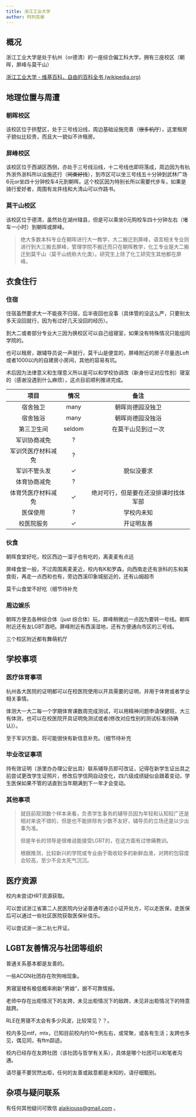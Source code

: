 ```yaml
---
title: 浙江工业大学
author: 阿列克谢
---
```


## 概况

浙江工业大学是处于杭州（or德清）的一座综合偏工科大学，拥有三座校区（朝晖，屏峰与莫干山）

[浙江工业大学 - 维基百科，自由的百科全书 (wikipedia.org)](https://zh.wikipedia.org/wiki/浙江工业大学)

## 地理位置与周遭

### 朝晖校区

该校区位于拱墅区，处于三号线沿线，周边基础设施完善（~~很多机厅~~），这里租房子貌似比较贵，而且大一貌似不许租房。

### 屏峰校区

该校区位于西湖区西侧，亦处于三号线沿线，十二号线也即将落成，周边因为有杭外浙外浙科所以设施还行（~~同类好找~~），到市区可以坐三号线五十分钟到武林广场6元or坐四十分钟校车4元到朝晖。这个校区因为特别长所以需要代步车，如果是骑行爱好者，周围有龙井线和大清山可以作路书。

### 莫干山校区

该校区位于德清，虽然处在湖州辖县，但是可以乘坐0元购校车四十分钟左右（堵车一小时）到朝晖或屏峰。

> 绝大多数本科专业在朝晖进行大一教学，大二搬迁到屏峰，语言相关专业则进行到大三搬去屏峰，管理学院不搬迁而只在朝晖教学，化工专业是大二搬迁到莫干山（莫干山统称大化类）。研究生上除了化工研究生其他都在屏峰。

## 衣食住行

### 住宿

住宿虽然要求大一不能夜不归宿，后半夜回也没事（具体管的没这么严，只要别太多天没回就行，因为有过好几天没回的经历）。

到大二或者部分专业大三因为换校区可以自己组寝室，如果没有特殊情况只能组同学院的。

也可以租房，跟辅导员说一声就行，莫干山是便宜的，屏峰附近的房子尽量选Loft或者1000以内的自建房小房间，其他的容易有坑。

术后因为法律意义和生理意义所以是可以和学校协调改（新身份证对应性别）寝室的（感谢没遇到什么麻烦），这点目前顺利推进完成。

|        项目        |  情况  |                 备注                 |
| :----------------: | :----: | :----------------------------------: |
|      宿舍独卫      |  many  |           朝晖尚德园没独卫           |
|      宿舍独浴      |  many  |           朝晖尚德园没独浴           |
|     第三卫生间     | seldom |          在莫干山见到过一次          |
|    军训协商减免    |   ?    |                                      |
| 军训凭医疗材料减免 |   ?    |                                      |
|    军训不管头发    |   ✓    |              貌似没要求              |
|    体育协商减免    |   ?    |                                      |
| 体育凭医疗材料减免 |   ✓    | 绝对可行，但是要在还没排课时找体军部 |
|      医保使用      |   ?    |              学校内未知              |
|     校医院服务     |   ✓    |              开证明友善              |

### 伙食

朝晖食堂好吃，校区西边一溜子也有吃的，离麦麦有点远

屏峰食堂一般，不过周围离麦麦近，校内有K和罗森，向西南走还有浙科的东和美食街，再走一点西和也有，旁边西溪印象城挺近的，还有山姆超市

莫干山食堂不好吃（细节待补充

### 周边娱乐

朝晖方便去各种综合体（just 综合体）玩，屏峰稍微远一点因为要转一号线。朝晖附近还有友LGBT酒吧。屏峰附近有西溪湿地，还有方便通向市区的三号线。

三个校区附近都有舞萌机厅

## 学校事项

### 医疗体育事项

杭州各大医院的证明都可以在校医院使用以开具需要的证明，并用于体育或者学业相关事情。

体测大一大二每一个学期体育课数周完成测试，可以用精神问题申请保健班，大三有体测，也可以在校医院开具证明免测试或者(修改对应性别的测试标准(待确认)）。

至于军训方面，将可能很快有新信息补充。（细节待补充

### 毕业改证事项

持有效证明（浙里办办理公安出具）联系辅导员即可改证，记得在新学生证出具之前尝试更改学生证照片，修改后学信网自动变化，四六级成绩疑似会跟着变动，学生医保如果不管的话直到当年期满到下一年才会变动。

### 其他事项

> 就目前观测数个样本来看，负责学生事务的辅导员因为年轻和认知较广还是相对来说不错的，但是也不能排除有少数不友好，辅导员的立场还是以少出事为准。
>
> 但是年长的领导是很难说能接受LGBT的，在这方面有过惨痛教训。
>
> 根据推测，比较新兴的学院或专业由于吸收较多的新鲜血液，对跨的包容度会较高，至少不会太死气沉沉。

## 医疗资源

校内未尝试HRT资源获取。

可以尝试浙江省第二人民医院内分泌普通号通过小证开处方，可以走医保，走医保后可以通过一些社区医院获取医保补佳乐。

可以尝试浙一浙二杭七开证。

## LGBT友善情况与社团等组织

普通关系基本都是友善的。

一些ACGN社团存在吹狗哨现象。

男寝室楼有极低概率刷新“男娘”，据不可靠情报。

老师中存在出柜情况下的友跨，未见出柜情况下的敌跨，未见非出柜情况下的特意敌跨。

RLE在男寝不太会有多少风波，比较常见？？。

校内多见mtf，mtx，已知目前校内约10+例左右，或常聚，或各有生活；友跨也多见，偶见同，有ftm踪迹。

校内已经存在友跨社团（该社团与哲学有关系），具体是哪个社团可以和笔者沟通。

请尽量不要贸然出柜，任何的友善或敌意都是未知的，请仔细甄别。

## 杂项与疑问联系

有任何其他疑问可致信 <alaikiouss@gmail.com> 。
